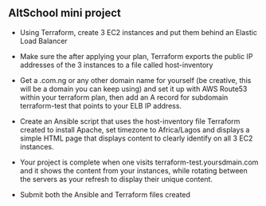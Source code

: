 ## AltSchool mini project

* Using Terraform, create 3 EC2 instances and put them behind an Elastic Load Balancer

* Make sure the after applying your plan, Terraform exports the public IP addresses of the 3 instances to a file called host-inventory

* Get a .com.ng or any other domain name for yourself (be creative, this will be a domain you can keep using) and set it up with AWS Route53 within your terraform plan, then add an A record for subdomain terraform-test that points to your ELB IP address.

* Create an Ansible script that uses the host-inventory file Terraform created to install Apache, set timezone to Africa/Lagos and displays a simple HTML page that displays content to clearly identify on all 3 EC2 instances.

* Your project is complete when one visits terraform-test.yoursdmain.com and it shows the content from your instances, while rotating between the servers as your refresh to display their unique content.

* Submit both the Ansible and Terraform files created